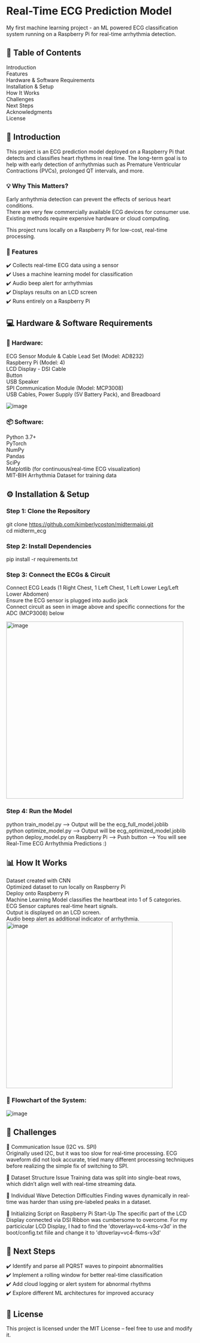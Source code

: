# Real-Time ECG Prediction Model

My first machine learning project - an ML powered ECG classification system running on a Raspberry Pi for real-time arrhythmia detection.

## 📌 Table of Contents
Introduction  
Features  
Hardware & Software Requirements  
Installation & Setup  
How It Works  
Challenges  
Next Steps  
Acknowledgments  
License  

## 📝 Introduction
This project is an ECG prediction model deployed on a Raspberry Pi that detects and classifies heart rhythms in real time. The long-term goal is to help with early detection of arrhythmias such as Premature Ventricular Contractions (PVCs), prolonged QT intervals, and more.

### 💡 Why This Matters?

Early arrhythmia detection can prevent the effects of serious heart conditions.  
There are very few commercially available ECG devices for consumer use.  
Existing methods require expensive hardware or cloud computing.  

This project runs locally on a Raspberry Pi for low-cost, real-time processing.

### 🔹 Features
✔️ Collects real-time ECG data using a sensor  
✔️ Uses a machine learning model for classification  
✔️ Audio beep alert for arrhythmias  
✔️ Displays results on an LCD screen  
✔️ Runs entirely on a Raspberry Pi  

## 💻 Hardware & Software Requirements
### 🔧 Hardware:
ECG Sensor Module & Cable Lead Set (Model: AD8232)  
Raspberry Pi (Model: 4)  
LCD Display - DSI Cable  
Button  
USB Speaker  
SPI Communication Module (Model: MCP3008)  
USB Cables, Power Supply (5V Battery Pack), and Breadboard  

![image](https://github.com/user-attachments/assets/c1943440-8afb-480d-b33a-58094940ffde)

### 📦 Software:
Python 3.7+  
PyTorch  
NumPy  
Pandas  
SciPy  
Matplotlib (for continuous/real-time ECG visualization)  
MIT-BIH Arrhythmia Dataset for training data

## ⚙️ Installation & Setup
### Step 1: Clone the Repository
git clone https://github.com/kimberlycoston/midtermaipi.git  
cd midterm_ecg  

### Step 2: Install Dependencies
pip install -r requirements.txt  

### Step 3: Connect the ECGs & Circuit
Connect ECG Leads (1 Right Chest, 1 Left Chest, 1 Left Lower Leg/Left Lower Abdomen)  
Ensure the ECG sensor is plugged into audio jack  
Connect circuit as seen in image above and specific connections for the ADC (MCP3008) below  

<img width="473" alt="image" src="https://github.com/user-attachments/assets/f937173b-8ea5-4168-bcfc-e3ee31e5b76a" />

### Step 4: Run the Model
python train_model.py --> Output will be the ecg_full_model.joblib  
python optimize_model.py --> Output will be ecg_optimized_model.joblib  
python deploy_model.py on Raspberry Pi --> Push button --> You will see Real-Time ECG Arrhythmia Predictions :)  


## 📊 How It Works
Dataset created with CNN  
Optimized dataset to run locally on Raspberry Pi  
Deploy onto Raspberry Pi  
Machine Learning Model classifies the heartbeat into 1 of 5 categories.  
ECG Sensor captures real-time heart signals.  
Output is displayed on an LCD screen.  
Audio beep alert as additional indicator of arrhythmia.  
<img width="444" alt="image" src="https://github.com/user-attachments/assets/0588df66-634a-432f-9195-93611d01b034" />


### 📌 Flowchart of the System:
![image](https://github.com/user-attachments/assets/fe51d63c-fdf4-4657-998c-d1bf8c1ca1f7)


## 🚧 Challenges
🔴 Communication Issue (I2C vs. SPI)  
Originally used I2C, but it was too slow for real-time processing. ECG waveform did not look accurate, tried many different processing techniques before realizing the simple fix of switching to SPI.

🔴 Dataset Structure Issue
Training data was split into single-beat rows, which didn’t align well with real-time streaming data.

🔴 Individual Wave Detection Difficulties
Finding waves dynamically in real-time was harder than using pre-labeled peaks in a dataset.

🔴 Initializing Script on Raspberry Pi Start-Up
The specific part of the LCD Display connected via DSI Ribbon was cumbersome to overcome. For my particicular LCD Display, I had to find the 'dtoverlay=vc4-kms-v3d' in the boot/config.txt fiile and change it to 'dtoverlay=vc4-fkms-v3d'

## 🚀 Next Steps
✔️ Identify and parse all PQRST waves to pinpoint abnormalities  
✔️ Implement a rolling window for better real-time classification  
✔️ Add cloud logging or alert system for abnormal rhythms  
✔️ Explore different ML architectures for improved accuracy  

## 📜 License
This project is licensed under the MIT License – feel free to use and modify it.

